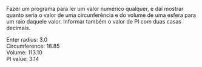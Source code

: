 Fazer um programa para ler um valor numérico qualquer, e daí mostrar quanto seria o valor de uma circunferência e do volume de uma esfera para um raio daquele valor. Informar também o valor de PI com duas casas decimais.

Enter radius: 3.0  
Circumference: 18.85  
Volume: 113.10  
PI value: 3.14  